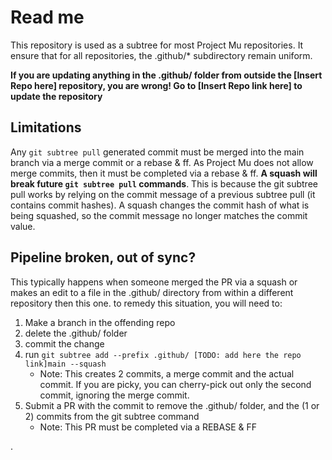 # Read me

This repository is used as a subtree for most Project Mu repositories. It
ensure that for all repositories, the .github/* subdirectory remain uniform.

**If you are updating anything in the .github/ folder from outside the
[Insert Repo here] repository, you are wrong! Go to [Insert Repo link here] to
update the repository**

## Limitations

Any `git subtree pull` generated commit must be merged into the main branch via
a merge commit or a rebase & ff. As Project Mu does not allow merge commits,
then it must be completed via a rebase & ff. **A squash will break future `git
subtree pull` commands**. This is because the git subtree pull works by relying
on the commit message of a previous subtree pull (it contains commit hashes). A
squash changes the commit hash of what is being squashed, so the commit message
no longer matches the commit value.

## Pipeline broken, out of sync?

This typically happens when someone merged the PR via a squash or makes an edit
to a file in the .github/ directory from within a different repository then
this one. to remedy this situation, you will need to:

1. Make a branch in the offending repo
2. delete the .github/ folder
3. commit the change
4. run `git subtree add --prefix .github/ [TODO: add here the repo link]main --squash`
    - Note: This creates 2 commits, a merge commit and the actual commit.
    If you are picky, you can cherry-pick out only the second commit,
    ignoring the merge commit.
5. Submit a PR with the commit to remove the .github/ folder, and the (1 or 2)
commits from the git subtree command
    - Note: This PR must be completed via a REBASE & FF

.
